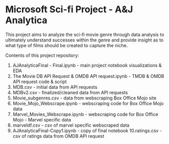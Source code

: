 # Microsoft Sci-fi Project - A&J Analytica
This project aims to analyze the sci-fi movie genre through data analysis to ultimately understand successes within the genre and provide insight as to what type of films should be created to capture the niche. 




Contents of this project repository:

1. AJAnalyticaFinal - Final.ipynb - main project notebook visualizations & EDA
2. The Movie DB API Request & OMDB API request.ipynb - TMDB & OMDB API request code & script
3. MDB.csv - initial data from API requests
4. MDBv2.csv - finalized/cleaned data from API requests
5. Movie_subgenres.csv - data from webscraping Box Office Mojo site
6. Movie_Mojo_Webscrape.ipynb - webscraping code for Box Office Mojo data
7. Marvel_Movies_Webscrape.ipynb - webscraping code for Box Office Mojo -  Marvel specific data
8. marveldf.csv - csv of marvel specific webscraped data 
9. AJAnalyticaFinal-Copy1.ipynb - copy of final notebook 
10.ratings.csv - csv of ratings data from OMDB API request  
